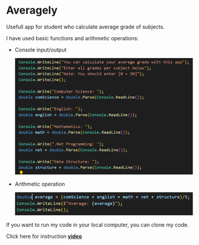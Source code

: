 # Averagely

Usefull app for student who calculate average grade of subjects.

I have used basic functions and arithmetic operations:

* Console input/output

    ![Alt text](./Assets/image.png)

* Arithmetic operation

    ![Alt text](./Assets/image-1.png)

If you want to run my code in your local computer, you can clone my code.

Click here for instruction **[video](https://www.loom.com/share/9cebefe04b8b40f0bb6c48f87f58ad59?sid=e90b647e-a46f-46e2-bca3-9f89aa2512f5)**
